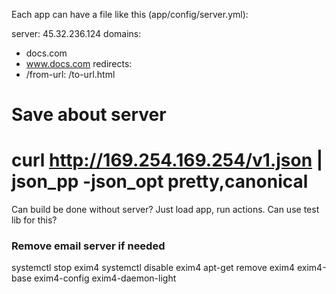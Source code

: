 Each app can have a file like this (app/config/server.yml):

server: 45.32.236.124
domains:
  - docs.com
  - www.docs.com
redirects:
  - /from-url: /to-url.html


# Save about server
# curl http://169.254.169.254/v1.json | json_pp -json_opt pretty,canonical


Can build be done without server? Just load app, run actions. Can use test lib for this?

### Remove email server if needed
systemctl stop exim4
systemctl disable exim4
apt-get remove exim4 exim4-base exim4-config exim4-daemon-light
